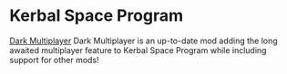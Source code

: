 # Kerbal Space Program

[Dark Multiplayer](https://d-mp.org/)
Dark Multiplayer is an up-to-date mod adding the long awaited multiplayer feature to Kerbal Space Program while including support for other mods!
